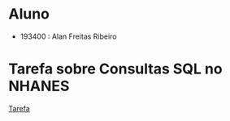 # Aluno
- 193400 : Alan Freitas Ribeiro
# Tarefa sobre Consultas SQL no NHANES
[Tarefa](https://github.com/Necctares/MC536/blob/main/lab03/notebook/lab03.ipynb)
